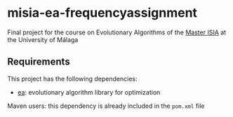 # misia-ea-frequencyassignment
Final project for the course on Evolutionary Algorithms of the [Master ISIA](https://www.uma.es/master-en-ingenieria-del-software-e-inteligencia-artificial/) at the University of Málaga

## Requirements

This project has the following dependencies:

* [ea](https://github.com/Bio4Res/ea): evolutionary algorithm library for optimization

Maven users: this dependency is already included in the <code>pom.xml</code> file 
